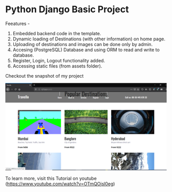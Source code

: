 # Python Django Basic Project

Feeatures - 
1. Embedded backend code in the template. 
2. Dynamic loading of Destinations (with other information) on home page.
3. Uploading of destinations and images can be done only by admin.
4. Accesing (PostgreSQL) Database and using ORM to read and write to database.
5. Register, Login, Logout functionality added.
6. Accessing static files (from assets folder).

Checkout the snapshot of my project

![snapshot](https://github.com/Djshubh/python-django-project/blob/master/snap2.png) 

To learn more, visit this Tutorial on youtube (https://www.youtube.com/watch?v=OTmQOjsl0eg)
